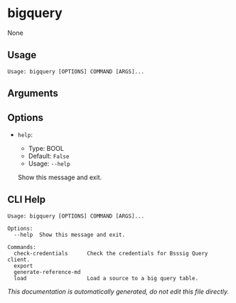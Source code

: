 
# bigquery

None

## Usage

```
Usage: bigquery [OPTIONS] COMMAND [ARGS]...
```

## Arguments


## Options

* `help`:
    * Type: BOOL
    * Default: `False`
    * Usage: `--help`

    Show this message and exit.



## CLI Help

```
Usage: bigquery [OPTIONS] COMMAND [ARGS]...

Options:
  --help  Show this message and exit.

Commands:
  check-credentials      Check the credentials for Bsssig Query client.
  export
  generate-reference-md
  load                   Load a source to a big query table.
```

_This documentation is automatically generated, do not edit this file directly._
